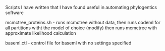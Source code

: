 Scripts I have written that I have found useful in automating phylogentics software

mcmctree_proteins.sh - runs mcmctree without data, then runs codeml for all partitions witht the model of choice (modify) then runs mcmctree with approximate likelihood calculation

baseml.ctl - control file for baseml with no settings specified
